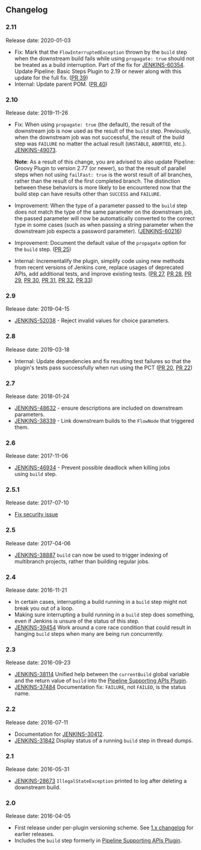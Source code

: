 ## Changelog

### 2.11

Release date: 2020-01-03

-   Fix: Mark that the `FlowInterruptedException` thrown by the `build` step when the downstream build fails while using `propagate: true` should not be treated as a build interruption. Part of the fix for [JENKINS-60354](https://issues.jenkins-ci.org/browse/JENKINS-60354). Update Pipeline: Basic Steps Plugin to 2.19 or newer along with this update for the full fix. ([PR 39](https://github.com/jenkinsci/pipeline-build-step-plugin/pull/39))
-   Internal: Update parent POM. ([PR 40](https://github.com/jenkinsci/pipeline-build-step-plugin/pull/40))

### 2.10

Release date: 2019-11-26

-   Fix: When using `propagate: true` (the default), the result of the downstream job is now used as the result of the `build` step. Previously, when the downstream job was not successful, the result of the build step was `FAILURE` no matter the actual result (`UNSTABLE`, `ABORTED`, etc.). [JENKINS-49073](https://issues.jenkins-ci.org/browse/JENKINS-49073).

    **Note**: As a result of this change, you are advised to also update Pipeline: Groovy Plugin to version 2.77 (or newer), so that the result of parallel steps when not using `failFast: true` is the worst result of all branches, rather than the result of the first completed branch. The distinction between these behaviors is more likely to be encountered now that the build step can have results other than  `SUCCESS` and `FAILURE`.
-   Improvement: When the type of a parameter passed to the `build` step does not match the type of the same parameter on the downstream job, the passed parameter will now be automatically converted to the correct type in some cases (such as when passing a string parameter when the downstream job expects a password parameter). ([JENKINS-60216](https://issues.jenkins-ci.org/browse/JENKINS-60216))
-   Improvement: Document the default value of the `propagate` option for the `build` step. ([PR 25](https://github.com/jenkinsci/pipeline-build-step-plugin/pull/25))
-   Internal: Incrementalify the plugin, simplify code using new methods from recent versions of Jenkins core, replace usages of deprecated APIs, add additional tests, and improve existing tests. ([PR 27](https://github.com/jenkinsci/pipeline-build-step-plugin/pull/27), [PR 28](https://github.com/jenkinsci/pipeline-build-step-plugin/pull/28), [PR 29](https://github.com/jenkinsci/pipeline-build-step-plugin/pull/29), [PR 30](https://github.com/jenkinsci/pipeline-build-step-plugin/pull/30), [PR 31](https://github.com/jenkinsci/pipeline-build-step-plugin/pull/31), [PR 32](https://github.com/jenkinsci/pipeline-build-step-plugin/pull/32), [PR 33](https://github.com/jenkinsci/pipeline-build-step-plugin/pull/33))

### 2.9 

Release date: 2019-04-15

-   [JENKINS-52038](https://issues.jenkins-ci.org/browse/JENKINS-52038) -
    Reject invalid values for choice parameters.

### 2.8 

Release date: 2019-03-18

-   Internal: Update dependencies and fix resulting test failures so
    that the plugin's tests pass successfully when run using the PCT
    ([PR 20](https://github.com/jenkinsci/pipeline-build-step-plugin/pull/20),
    [PR 22](https://github.com/jenkinsci/pipeline-build-step-plugin/pull/22))

### 2.7 

Release date: 2018-01-24

-   [JENKINS-48632](https://issues.jenkins-ci.org/browse/JENKINS-48632) -
    ensure descriptions are included on downstream parameters.
-   [JENKINS-38339](https://issues.jenkins-ci.org/browse/JENKINS-38339) -
    Link downstream builds to the `FlowNode` that triggered them.

### 2.6 

Release date: 2017-11-06

-   [JENKINS-46934](https://issues.jenkins-ci.org/browse/JENKINS-46934) -
    Prevent possible deadlock when killing jobs using `build` step.

### 2.5.1 

Release date: 2017-07-10

-   [Fix security
    issue](https://jenkins.io/security/advisory/2017-07-10/)

### 2.5 

Release date: 2017-04-06

-   [JENKINS-38887](https://issues.jenkins-ci.org/browse/JENKINS-38887) `build`
    can now be used to trigger indexing of multibranch projects, rather
    than building regular jobs.

### 2.4 

Release date: 2016-11-21

-   In certain cases, interrupting a build running in a `build` step
    might not break you out of a loop.
-   Making sure interrupting a build running in a `build` step does
    something, even if Jenkins is unsure of the status of this step.
-   [JENKINS-39454](https://issues.jenkins-ci.org/browse/JENKINS-39454)
    Work around a core race condition that could result in hanging
    `build` steps when many are being run concurrently.

### 2.3 

Release date: 2016-09-23

-   [JENKINS-38114](https://issues.jenkins-ci.org/browse/JENKINS-38114)
    Unified help between the `currentBuild` global variable and the
    return value of `build` into the [Pipeline Supporting APIs
    Plugin](https://plugins.jenkins.io/workflow-support).
-   [JENKINS-37484](https://issues.jenkins-ci.org/browse/JENKINS-37484)
    Documentation fix: `FAILURE`, not `FAILED`, is the status name.

### 2.2 

Release date: 2016-07-11

-   Documentation for
    [JENKINS-30412](https://issues.jenkins-ci.org/browse/JENKINS-30412).
-   [JENKINS-31842](https://issues.jenkins-ci.org/browse/JENKINS-31842)
    Display status of a running `build` step in thread dumps.

### 2.1 

Release date: 2016-05-31

-   [JENKINS-28673](https://issues.jenkins-ci.org/browse/JENKINS-28673)
    `IllegalStateException` printed to log after deleting a downstream
    build.

### 2.0 

Release date: 2016-04-05

-   First release under per-plugin versioning scheme. See [1.x
    changelog](https://github.com/jenkinsci/workflow-plugin/blob/82e7defa37c05c5f004f1ba01c93df61ea7868a5/CHANGES.md)
    for earlier releases.
-   Includes the `build` step formerly in [Pipeline Supporting APIs
    Plugin](https://plugins.jenkins.io/workflow-support).
